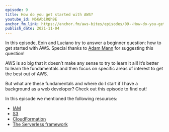 ```yaml
---
episode: 9
title: How do you get started with AWS?
youtube_id: M6KAb1RQh9E
anchor_fm_link: https://anchor.fm/aws-bites/episodes/09--How-do-you-get-started-with-AWS-e19ggtq
publish_date: 2021-11-04
---
```



In this episode, Eoin and Luciano try to answer a beginner question: how to get started with AWS. Special thanks to <a href="https://www.linkedin.com/in/adam-e-mann/">Adam Mann</a> for suggesting this question!
     
AWS is so big that it doesn’t make any sense to try to learn it all! It’s better to learn the fundamentals and then focus on specific areas of interest to get the best out of AWS.

But what are these fundamentals and where do I start if I have a background as a web developer? Check out this episode to find out!
   
In this episode we mentioned the following resources:

  - [IAM](https://aws.amazon.com/iam/) 
  - [S3](https://aws.amazon.com/s3/)
  - [CloudFormation](https://aws.amazon.com/cloudformation/)
  - [The Serverless framework](https://www.serverless.com/)
    
    